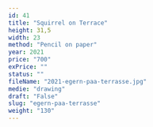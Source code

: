 ```yaml
---
id: 41
title: "Squirrel on Terrace"
height: 31,5
width: 23
method: "Pencil on paper"
year: 2021
price: "700"
exPrice: ""
status: ""
fileName: "2021-egern-paa-terrasse.jpg"
medie: "drawing"
draft: "False"
slug: "egern-paa-terrasse"
weight: "130"
---
```

